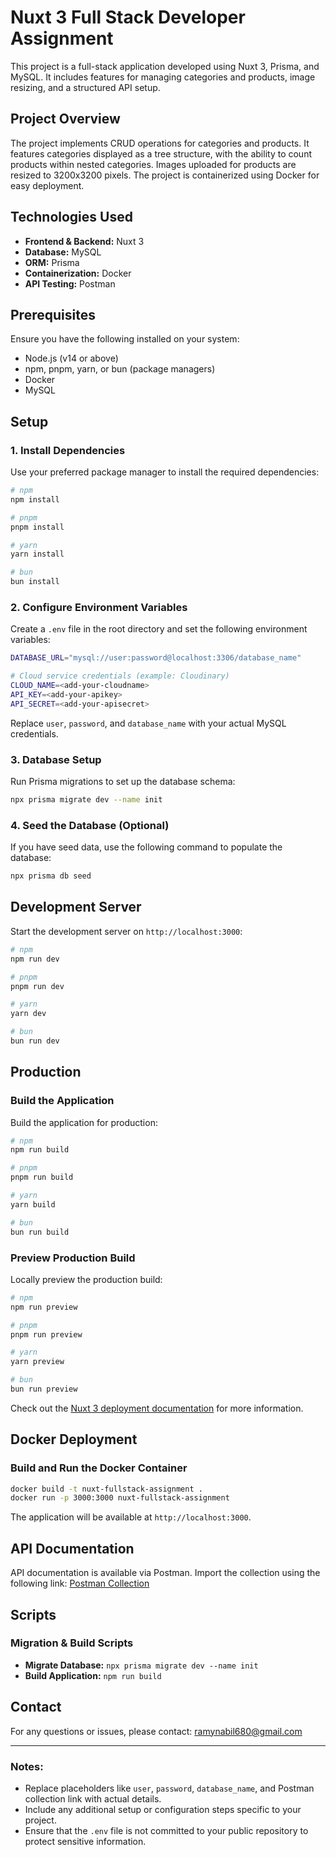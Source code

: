 # Nuxt 3 Full Stack Developer Assignment

This project is a full-stack application developed using Nuxt 3, Prisma, and MySQL. It includes features for managing categories and products, image resizing, and a structured API setup.

## Project Overview

The project implements CRUD operations for categories and products. It features categories displayed as a tree structure, with the ability to count products within nested categories. Images uploaded for products are resized to 3200x3200 pixels. The project is containerized using Docker for easy deployment.

## Technologies Used

- **Frontend & Backend:** Nuxt 3
- **Database:** MySQL
- **ORM:** Prisma
- **Containerization:** Docker
- **API Testing:** Postman

## Prerequisites

Ensure you have the following installed on your system:

- Node.js (v14 or above)
- npm, pnpm, yarn, or bun (package managers)
- Docker
- MySQL

## Setup

### 1. Install Dependencies

Use your preferred package manager to install the required dependencies:

```bash
# npm
npm install

# pnpm
pnpm install

# yarn
yarn install

# bun
bun install
```

### 2. Configure Environment Variables

Create a `.env` file in the root directory and set the following environment variables:

```bash
DATABASE_URL="mysql://user:password@localhost:3306/database_name"

# Cloud service credentials (example: Cloudinary)
CLOUD_NAME=<add-your-cloudname>
API_KEY=<add-your-apikey>
API_SECRET=<add-your-apisecret>
```

Replace `user`, `password`, and `database_name` with your actual MySQL credentials.

### 3. Database Setup

Run Prisma migrations to set up the database schema:

```bash
npx prisma migrate dev --name init
```

### 4. Seed the Database (Optional)

If you have seed data, use the following command to populate the database:

```bash
npx prisma db seed
```

## Development Server

Start the development server on `http://localhost:3000`:

```bash
# npm
npm run dev

# pnpm
pnpm run dev

# yarn
yarn dev

# bun
bun run dev
```

## Production

### Build the Application

Build the application for production:

```bash
# npm
npm run build

# pnpm
pnpm run build

# yarn
yarn build

# bun
bun run build
```

### Preview Production Build

Locally preview the production build:

```bash
# npm
npm run preview

# pnpm
pnpm run preview

# yarn
yarn preview

# bun
bun run preview
```

Check out the [Nuxt 3 deployment documentation](https://nuxt.com/docs/getting-started/deployment) for more information.

## Docker Deployment

### Build and Run the Docker Container

```bash
docker build -t nuxt-fullstack-assignment .
docker run -p 3000:3000 nuxt-fullstack-assignment
```

The application will be available at `http://localhost:3000`.

## API Documentation

API documentation is available via Postman. Import the collection using the following link:
[Postman Collection](https://raw.githubusercontent.com/ramynabilmahmoud/nuxt-fullstack-categories-products-main/main/nuxt-fullstack-categories-products.postman_collection.json)
## Scripts

### Migration & Build Scripts

- **Migrate Database:** `npx prisma migrate dev --name init`
- **Build Application:** `npm run build`

## Contact

For any questions or issues, please contact: [ramynabil680@gmail.com](mailto:ramynabil680@gmail.com)

---

### Notes:

- Replace placeholders like `user`, `password`, `database_name`, and Postman collection link with actual details.
- Include any additional setup or configuration steps specific to your project.
- Ensure that the `.env` file is not committed to your public repository to protect sensitive information.
